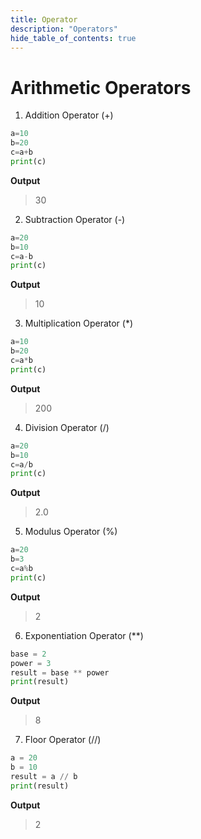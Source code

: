 ```yaml
---
title: Operator
description: "Operators"
hide_table_of_contents: true
---
```


# Arithmetic Operators

1. Addition Operator (+)

```python title="addition.py" showLineNumbers="true"
a=10
b=20
c=a+b
print(c)
```

**Output**

> 30

2. Subtraction Operator (-)

```python title="subtraction.py" showLineNumbers="true"
a=20
b=10
c=a-b
print(c)
```

**Output**

> 10

3. Multiplication Operator (\*)

```python title="multplication.py" showLineNumbers="true"
a=10
b=20
c=a*b
print(c)
```

**Output**

> 200

4. Division Operator (/)

```python title="division.py" showLineNumbers="true"
a=20
b=10
c=a/b
print(c)
```

**Output**

> 2.0

5. Modulus Operator (%)

```python title="modulus.py" showLineNumbers="true"
a=20
b=3
c=a%b
print(c)
```

**Output**

> 2

6. Exponentiation Operator (\*\*)

```python title="modulus.py" showLineNumbers="true"
base = 2
power = 3
result = base ** power
print(result)
```

**Output**

> 8

7. Floor Operator (//)

```python title="modulus.py" showLineNumbers="true"
a = 20
b = 10
result = a // b
print(result)
```

**Output**

> 2
